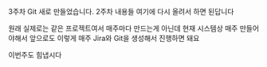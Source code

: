 3주차 Git 새로 만들었습니다.
2주차 내용들 여기에 다시 올려서 하면 된답니다

원래 실제로는 같은 프로젝트여서 매주마다 만드는게 아닌데
현재 시스템상 매주 만들어야해서 앞으로도 이렇게 매주 Jira와 Git을
생성해서 진행하면 돼요

이번주도 힘냅시다